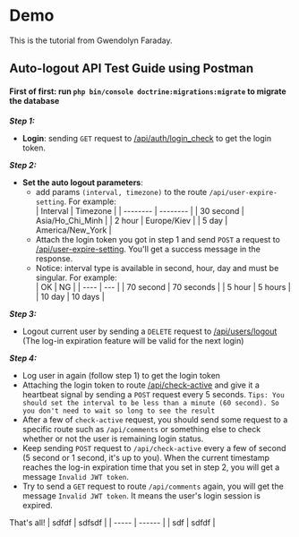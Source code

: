 # Demo

This is the tutorial from Gwendolyn Faraday.  

## Auto-logout API Test Guide using Postman
#### First of first: run `php bin/console doctrine:migrations:migrate` to migrate the database
**_Step 1:_**
+ **Login**: sending `GET` request to [/api/auth/login_check](http://localhost:1437/api/auth/login_check) to get the login token.

**_Step 2:_**
+ **Set the auto logout parameters**:
    + add params `(interval, timezone)` to the route `/api/user-expire-setting`. For example:  
| Interval | Timezone |
| -------- | -------- |
| 30 second | Asia/Ho_Chi_Minh |
| 2 hour | Europe/Kiev |
| 5 day | America/New_York |  
    + Attach the login token you got in step 1 and send `POST` a request to [/api/user-expire-setting](http://localhost:1437/api/user-expire-setting). You'll get a success message in the response.  
    + Notice: interval type is available in second, hour, day and must be singular. For example:  
| OK | NG |
| ---- | --- |
| 70 second | 70 seconds |
| 5 hour | 5 hours |
| 10 day | 10 days |

**_Step 3:_**  
+ Logout current user by sending a `DELETE` request to [/api/users/logout](http://localhost:1437/api/users/logout) (The log-in expiration feature will be valid for the next login)

**_Step 4:_**
+ Log user in again (follow step 1) to get the login token
+ Attaching the login token to route [/api/check-active](http://localhost:1437/api/check-active) and give it a heartbeat signal by sending a `POST` request every 5 seconds.
`Tips: You should set the interval to be less than a minute (60 second). So you don't need to wait so long to see the result`
+ After a few of `check-active` request, you should send some request to a specific route such as `/api/comments` or something else to check whether or not the user is remaining login status.
+ Keep sending `POST` request to `/api/check-active` every a few of second (5 second or 1 second, it's up to you).
When the current timestamp reaches the log-in expiration time that you set in step 2, you will get a message `Invalid JWT token`.
+ Try to send a `GET` request to route `/api/comments` again, you will get the message `Invalid JWT token`. It means the user's login session is expired.

That's all!
| sdfdf | sdfsdf |
| ----- | ------ |
| sdf | sdfdf |
